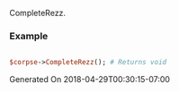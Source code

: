 CompleteRezz.
### Example

```perl

$corpse->CompleteRezz(); # Returns void
```


Generated On 2018-04-29T00:30:15-07:00